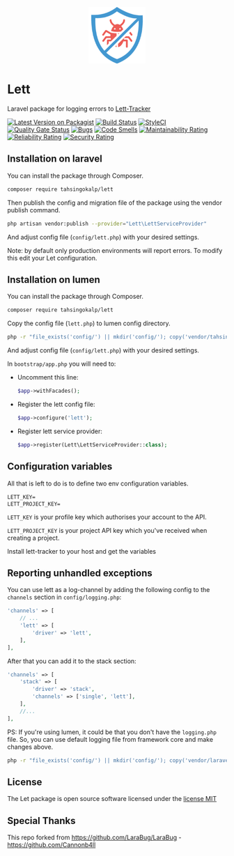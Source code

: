 <p align="center">
    <img width="130" src="logo.png">
</p>

# Lett
Laravel package for logging errors to [Lett-Tracker](https://github.com/TahsinGokalp/lett-tracker)

[![Latest Version on Packagist](https://poser.pugx.org/tahsingokalp/lett/v/stable.svg)](https://packagist.org/packages/tahsingokalp/lett)
[![Build Status](https://github.com/tahsingokalp/lett/workflows/run-tests/badge.svg)](https://github.com/tahsingokalp/lett/actions)
[![StyleCI](https://github.styleci.io/repos/607028397/shield?branch=development)](https://github.styleci.io/repos/607028397?branch=development)
[![Quality Gate Status](https://sonarcloud.io/api/project_badges/measure?project=TahsinGokalp_lett&metric=alert_status)](https://sonarcloud.io/summary/new_code?id=TahsinGokalp_lett)
[![Bugs](https://sonarcloud.io/api/project_badges/measure?project=TahsinGokalp_lett&metric=bugs)](https://sonarcloud.io/summary/new_code?id=TahsinGokalp_lett)
[![Code Smells](https://sonarcloud.io/api/project_badges/measure?project=TahsinGokalp_lett&metric=code_smells)](https://sonarcloud.io/summary/new_code?id=TahsinGokalp_lett)
[![Maintainability Rating](https://sonarcloud.io/api/project_badges/measure?project=TahsinGokalp_lett&metric=sqale_rating)](https://sonarcloud.io/summary/new_code?id=TahsinGokalp_lett)
[![Reliability Rating](https://sonarcloud.io/api/project_badges/measure?project=TahsinGokalp_lett&metric=reliability_rating)](https://sonarcloud.io/summary/new_code?id=TahsinGokalp_lett)
[![Security Rating](https://sonarcloud.io/api/project_badges/measure?project=TahsinGokalp_lett&metric=security_rating)](https://sonarcloud.io/summary/new_code?id=TahsinGokalp_lett)

## Installation on laravel
You can install the package through Composer.
```bash
composer require tahsingokalp/lett
```

Then publish the config and migration file of the package using the vendor publish command.
```bash
php artisan vendor:publish --provider="Lett\LettServiceProvider"
```
And adjust config file (`config/lett.php`) with your desired settings.

Note: by default only production environments will report errors. To modify this edit your Let configuration.

## Installation on lumen
You can install the package through Composer.
```bash
composer require tahsingokalp/lett
```

Copy the config file (`lett.php`) to lumen config directory.
```bash
php -r "file_exists('config/') || mkdir('config/'); copy('vendor/tahsingokalp/lett/config/lett.php', 'config/lett.php');"
```
And adjust config file (`config/lett.php`) with your desired settings.

In `bootstrap/app.php` you will need to:
- Uncomment this line:
    ```php
    $app->withFacades();
    ```
- Register the lett config file:
    ```php
    $app->configure('lett');
    ```
- Register lett service provider:
    ```php
    $app->register(Lett\LettServiceProvider::class);
    ```

## Configuration variables
All that is left to do is to define two env configuration variables.
```
LETT_KEY=
LETT_PROJECT_KEY=
```
`LETT_KEY` is your profile key which authorises your account to the API.

`LETT_PROJECT_KEY` is your project API key which you've received when creating a project.

Install lett-tracker to your host and get the variables

## Reporting unhandled exceptions
You can use lett as a log-channel by adding the following config to the `channels` section in `config/logging.php`:
```php
'channels' => [
    // ...
    'lett' => [
        'driver' => 'lett',
    ],
],
```
After that you can add it to the stack section:
```php
'channels' => [
    'stack' => [
        'driver' => 'stack',
        'channels' => ['single', 'lett'],
    ],
    //...
],
```

PS: If you're using lumen, it could be that you don't have the `logging.php` file. So, you can use default logging file from
framework core and make changes above.
```bash
php -r "file_exists('config/') || mkdir('config/'); copy('vendor/laravel/lumen-framework/config/logging.php', 'config/logging.php');"
```

## License
The Let package is open source software licensed under the [license MIT](http://opensource.org/licenses/MIT)

## Special Thanks

This repo forked from https://github.com/LaraBug/LaraBug - https://github.com/Cannonb4ll
